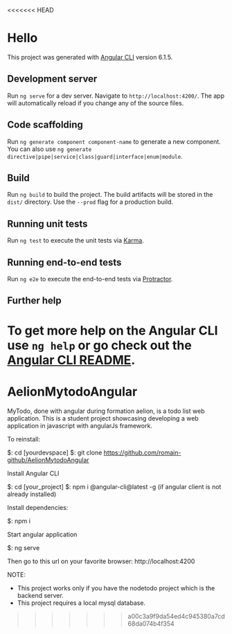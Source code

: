 <<<<<<< HEAD
# Hello

This project was generated with [Angular CLI](https://github.com/angular/angular-cli) version 6.1.5.

## Development server

Run `ng serve` for a dev server. Navigate to `http://localhost:4200/`. The app will automatically reload if you change any of the source files.

## Code scaffolding

Run `ng generate component component-name` to generate a new component. You can also use `ng generate directive|pipe|service|class|guard|interface|enum|module`.

## Build

Run `ng build` to build the project. The build artifacts will be stored in the `dist/` directory. Use the `--prod` flag for a production build.

## Running unit tests

Run `ng test` to execute the unit tests via [Karma](https://karma-runner.github.io).

## Running end-to-end tests

Run `ng e2e` to execute the end-to-end tests via [Protractor](http://www.protractortest.org/).

## Further help

To get more help on the Angular CLI use `ng help` or go check out the [Angular CLI README](https://github.com/angular/angular-cli/blob/master/README.md).
=======
# AelionMytodoAngular
MyTodo, done with angular during formation aelion, is a todo list web application.
This is a student project showcasing developing a web application in javascript with angularJs framework.

To reinstall:

$: cd [yourdevspace]
$: git clone https://github.com/romain-github/AelionMytodoAngular

Install Angular CLI

$: cd [your_project]
$: npm i @angular-cli@latest -g (if angular client is not already installed)


Install dependencies:

$: npm i

Start angular application

$: ng serve

Then go to this url on your favorite browser:
http://localhost:4200


NOTE: 
- This project works only if you have the nodetodo project which is the backend server.
- This project requires a local mysql database.

>>>>>>> a00c3a9f9da54ed4c945380a7cd68da074b4f354
